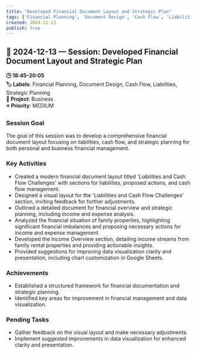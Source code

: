 ```yaml
---
title: "Developed Financial Document Layout and Strategic Plan"
tags: ['Financial Planning', 'Document Design', 'Cash Flow', 'Liabilities', 'Strategic Planning']
created: 2024-12-13
publish: true
---
```


## 📅 2024-12-13 — Session: Developed Financial Document Layout and Strategic Plan

**🕒 18:45–20:05**  
**🏷️ Labels**: Financial Planning, Document Design, Cash Flow, Liabilities, Strategic Planning  
**📂 Project**: Business  
**⭐ Priority**: MEDIUM  


### Session Goal
The goal of this session was to develop a comprehensive financial document layout focusing on liabilities, cash flow, and strategic planning for both personal and business financial management.

### Key Activities
- Created a modern financial document layout titled 'Liabilities and Cash Flow Challenges' with sections for liabilities, proposed actions, and cash flow management.
- Designed a visual layout for the 'Liabilities and Cash Flow Challenges' section, inviting feedback for further adjustments.
- Outlined a detailed document for financial overview and strategic planning, including income and expense analysis.
- Analyzed the financial situation of family properties, highlighting significant financial imbalances and proposing necessary actions for income and expense management.
- Developed the Income Overview section, detailing income streams from family rental properties and providing actionable insights.
- Provided suggestions for improving data visualization clarity and presentation, including chart customization in Google Sheets.

### Achievements
- Established a structured framework for financial documentation and strategic planning.
- Identified key areas for improvement in financial management and data visualization.

### Pending Tasks
- Gather feedback on the visual layout and make necessary adjustments.
- Implement suggested improvements in data visualization for enhanced clarity and presentation.
